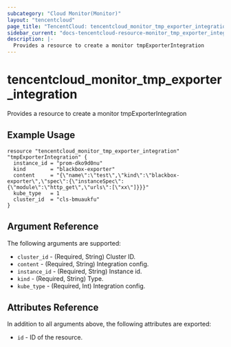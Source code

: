 ```yaml
---
subcategory: "Cloud Monitor(Monitor)"
layout: "tencentcloud"
page_title: "TencentCloud: tencentcloud_monitor_tmp_exporter_integration"
sidebar_current: "docs-tencentcloud-resource-monitor_tmp_exporter_integration"
description: |-
  Provides a resource to create a monitor tmpExporterIntegration
---
```


# tencentcloud_monitor_tmp_exporter_integration

Provides a resource to create a monitor tmpExporterIntegration

## Example Usage

```hcl
resource "tencentcloud_monitor_tmp_exporter_integration" "tmpExporterIntegration" {
  instance_id = "prom-dko9d0nu"
  kind        = "blackbox-exporter"
  content     = "{\"name\":\"test\",\"kind\":\"blackbox-exporter\",\"spec\":{\"instanceSpec\":{\"module\":\"http_get\",\"urls\":[\"xx\"]}}}"
  kube_type   = 1
  cluster_id  = "cls-bmuaukfu"
}
```

## Argument Reference

The following arguments are supported:

* `cluster_id` - (Required, String) Cluster ID.
* `content` - (Required, String) Integration config.
* `instance_id` - (Required, String) Instance id.
* `kind` - (Required, String) Type.
* `kube_type` - (Required, Int) Integration config.

## Attributes Reference

In addition to all arguments above, the following attributes are exported:

* `id` - ID of the resource.



